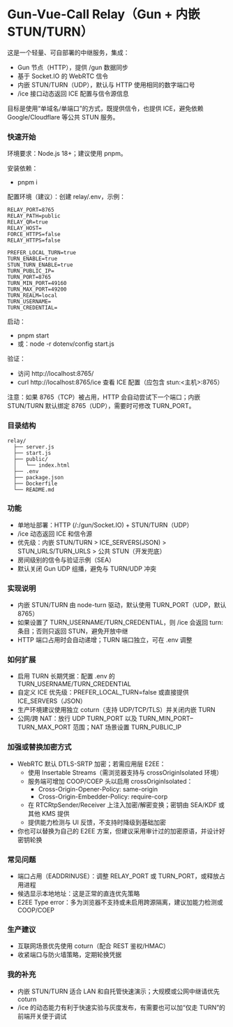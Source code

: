 # Gun-Vue-Call Relay（Gun + 内嵌 STUN/TURN）

这是一个轻量、可自部署的中继服务，集成：
- Gun 节点（HTTP），提供 /gun 数据同步
- 基于 Socket.IO 的 WebRTC 信令
- 内嵌 STUN/TURN（UDP），默认与 HTTP 使用相同的数字端口号
- /ice 接口动态返回 ICE 配置与信令源信息

目标是使用“单域名/单端口”的方式，既提供信令，也提供 ICE，避免依赖 Google/Cloudflare 等公共 STUN 服务。

### 快速开始

环境要求：Node.js 18+；建议使用 pnpm。

安装依赖：
- pnpm i

配置环境（建议）：创建 relay/.env，示例：
```
RELAY_PORT=8765
RELAY_PATH=public
RELAY_QR=true
RELAY_HOST=
FORCE_HTTPS=false
RELAY_HTTPS=false

PREFER_LOCAL_TURN=true
TURN_ENABLE=true
STUN_TURN_ENABLE=true
TURN_PUBLIC_IP=
TURN_PORT=8765
TURN_MIN_PORT=49160
TURN_MAX_PORT=49200
TURN_REALM=local
TURN_USERNAME=
TURN_CREDENTIAL=
```

启动：
- pnpm start
- 或：node -r dotenv/config start.js

验证：
- 访问 http://localhost:8765/
- curl http://localhost:8765/ice 查看 ICE 配置（应包含 stun:<主机>:8765）

注意：如果 8765（TCP）被占用，HTTP 会自动尝试下一个端口；内嵌 STUN/TURN 默认绑定 8765（UDP），需要时可修改 TURN_PORT。

### 目录结构
```
relay/
  ├── server.js
  ├── start.js
  ├── public/
  │   └── index.html
  ├── .env
  ├── package.json
  ├── Dockerfile
  └── README.md
```

### 功能
- 单地址部署：HTTP (/:/gun/Socket.IO) + STUN/TURN（UDP）
- /ice 动态返回 ICE 和信令源
- 优先级：内嵌 STUN/TURN > ICE_SERVERS(JSON) > STUN_URLS/TURN_URLS > 公共 STUN（开发兜底）
- 房间级别的信令与验证示例（SEA）
- 默认关闭 Gun UDP 组播，避免与 TURN/UDP 冲突

### 实现说明
- 内嵌 STUN/TURN 由 node-turn 驱动，默认使用 TURN_PORT（UDP，默认 8765）
- 如果设置了 TURN_USERNAME/TURN_CREDENTIAL，则 /ice 会返回 turn: 条目；否则只返回 STUN，避免开放中继
- HTTP 端口占用时会自动递增；TURN 端口独立，可在 .env 调整

### 如何扩展
- 启用 TURN 长期凭据：配置 .env 的 TURN_USERNAME/TURN_CREDENTIAL
- 自定义 ICE 优先级：PREFER_LOCAL_TURN=false 或直接提供 ICE_SERVERS（JSON）
- 生产环境建议使用独立 coturn（支持 UDP/TCP/TLS）并关闭内嵌 TURN
- 公网/跨 NAT：放行 UDP TURN_PORT 以及 TURN_MIN_PORT–TURN_MAX_PORT 范围；NAT 场景设置 TURN_PUBLIC_IP

### 加强或替换加密方式
- WebRTC 默认 DTLS-SRTP 加密；若需应用层 E2EE：
  - 使用 Insertable Streams（需浏览器支持与 crossOriginIsolated 环境）
  - 服务端可增加 COOP/COEP 头以启用 crossOriginIsolated：
    - Cross-Origin-Opener-Policy: same-origin
    - Cross-Origin-Embedder-Policy: require-corp
  - 在 RTCRtpSender/Receiver 上注入加密/解密变换；密钥由 SEA/KDF 或其他 KMS 提供
  - 提供能力检测与 UI 反馈，不支持时降级到基础加密
- 你也可以替换为自己的 E2EE 方案，但建议采用审计过的加密原语，并设计好密钥轮换

### 常见问题
- 端口占用（EADDRINUSE）：调整 RELAY_PORT 或 TURN_PORT，或释放占用进程
- 候选显示本地地址：这是正常的直连优先策略
- E2EE Type error：多为浏览器不支持或未启用跨源隔离，建议加能力检测或 COOP/COEP

### 生产建议
- 互联网场景优先使用 coturn（配合 REST 鉴权/HMAC）
- 收紧端口与防火墙策略，定期轮换凭据

### 我的补充
- 内嵌 STUN/TURN 适合 LAN 和自托管快速演示；大规模或公网中继请优先 coturn
- /ice 的动态能力有利于快速实验与灰度发布，有需要也可以加“仅走 TURN”的前端开关便于调试